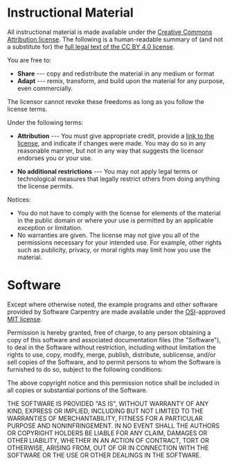 # Instructional Material

All instructional material is made available under the [Creative Commons 
Attribution license][cc-by-human]. The following is a human-readable summary of 
(and not a substitute for) the [full legal text of the CC BY 4.0 
license][cc-by-legal].

You are free to:

* **Share** --- copy and redistribute the material in any medium or format
* **Adapt** --- remix, transform, and build upon the material for any 
  purpose, even commercially.

The licensor cannot revoke these freedoms as long as you follow the license 
terms.

Under the following terms:

* **Attribution** --- You must give appropriate credit, provide a [link to the 
  license][cc-by-human], and indicate if changes were made. You may do so in 
  any reasonable manner, but not in any way that suggests the licensor endorses 
  you or your use.

* **No additional restrictions** --- You may not apply legal terms or 
  technological measures that legally restrict others from doing anything the 
  license permits.

Notices:

* You do not have to comply with the license for elements of the material in 
  the public domain or where your use is permitted by an applicable exception 
  or limitation.
* No warranties are given. The license may not give you all of the permissions 
  necessary for your intended use. For example, other rights such as publicity, 
  privacy, or moral rights may limit how you use the material.

# Software

Except where otherwise noted, the example programs and other software provided 
by Software Carpentry are made available under the [OSI][osi]-approved [MIT 
license][mit-license].

Permission is hereby granted, free of charge, to any person obtaining a copy of 
this software and associated documentation files (the "Software"), to deal in 
the Software without restriction, including without limitation the rights to 
use, copy, modify, merge, publish, distribute, sublicense, and/or sell copies 
of the Software, and to permit persons to whom the Software is furnished to do 
so, subject to the following conditions:

The above copyright notice and this permission notice shall be included in all 
copies or substantial portions of the Software.

THE SOFTWARE IS PROVIDED "AS IS", WITHOUT WARRANTY OF ANY KIND, EXPRESS OR 
IMPLIED, INCLUDING BUT NOT LIMITED TO THE WARRANTIES OF MERCHANTABILITY, 
FITNESS FOR A PARTICULAR PURPOSE AND NONINFRINGEMENT. IN NO EVENT SHALL THE 
AUTHORS OR COPYRIGHT HOLDERS BE LIABLE FOR ANY CLAIM, DAMAGES OR OTHER 
LIABILITY, WHETHER IN AN ACTION OF CONTRACT, TORT OR OTHERWISE, ARISING FROM, 
OUT OF OR IN CONNECTION WITH THE SOFTWARE OR THE USE OR OTHER DEALINGS IN THE 
SOFTWARE.

[cc-by-human]: https://creativecommons.org/licenses/by/4.0/
[cc-by-legal]: https://creativecommons.org/licenses/by/4.0/legalcode
[mit-license]: http://opensource.org/licenses/mit-license.html
[osi]: http://opensource.org
